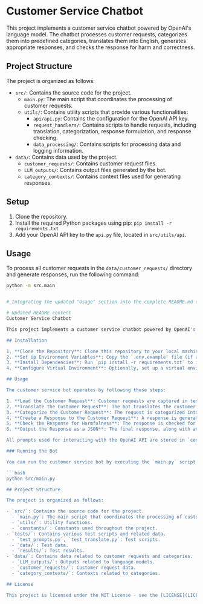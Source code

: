 # Customer Service Chatbot

This project implements a customer service chatbot powered by OpenAI's language model. The chatbot processes customer requests, categorizes them into predefined categories, translates them into English, generates appropriate responses, and checks the response for harm and correctness.

## Project Structure

The project is organized as follows:

- `src/`: Contains the source code for the project.
  - `main.py`: The main script that coordinates the processing of customer requests.
  - `utils/`: Contains utility scripts that provide various functionalities:
    - `api/api.py`: Contains the configuration for the OpenAI API key.
    - `request_handlers/`: Contains scripts to handle requests, including translation, categorization, response formulation, and response checking.
    - `data_processing/`: Contains scripts for processing data and logging information.
- `data/`: Contains data used by the project.
  - `customer_requests/`: Contains customer request files.
  - `LLM_outputs/`: Contains output files generated by the bot.
  - `category_contexts/`: Contains context files used for generating responses.

## Setup

1. Clone the repository.
2. Install the required Python packages using pip: `pip install -r requirements.txt`
3. Add your OpenAI API key to the `api.py` file, located in `src/utils/api`.

## Usage

To process all customer requests in the `data/customer_requests/` directory and generate responses, run the following command:

```bash
python -m src.main


# Integrating the updated "Usage" section into the complete README.md content

# Updated README content
Customer Service Chatbot

This project implements a customer service chatbot powered by OpenAI's language model. The chatbot processes customer requests, categorizes them into predefined categories, translates them into English, generates appropriate responses, and checks the response for harm and correctness.

## Installation

1. **Clone the Repository**: Clone this repository to your local machine.
2. **Set Up Environment Variables**: Copy the `.env.example` file (if available) and rename it to `.env`. Fill in the required keys such as `OpenAI_API_KEY`.
3. **Install Dependencies**: Run `pip install -r requirements.txt` to install the required dependencies.
4. **Configure Virtual Environment**: Optionally, set up a virtual environment using your preferred method.

## Usage

The customer service bot operates by following these steps:

1. **Load the Customer Request**: Customer requests are captured in text files located in the `/data/customer_requests` directory. The bot reads these files to process the requests (A sample customer request is included)
2. **Translate the Customer Request**: The bot translates the customer request into English, if needed, using the configured translation service.
3. **Categorize the Customer Request**: The request is categorized into one of the predefined categories.
4. **Create a Response to the Customer Request**: A response is generated based on the category and context of the request.
5. **Check the Response for Harmfulness**: The response is checked for harmful content or language using predefined criteria.
6. **Output the Response as a JSON**: The final response, along with any relevant metadata, is output as a JSON file and stored in the `/data/LLM_outputs` directory.

All prompts used for interacting with the OpenAI API are stored in `constants/system_messages`.

### Running the Bot

You can run the customer service bot by executing the `main.py` script within the `src` directory:

```bash
python src/main.py

## Project Structure

The project is organized as follows:

- `src/`: Contains the source code for the project.
  - `main.py`: The main script that coordinates the processing of customer requests.
  - `utils/`: Utility functions.
  - `constants/`: Constants used throughout the project.
- `tests/`: Contains various test scripts and related data.
  - `test_prompts.py`, `test_translate.py`: Test scripts.
  - `data/`: Test data.
  - `results/`: Test results.
- `data/`: Contains data related to customer requests and categories.
  - `LLM_outputs/`: Outputs related to language models.
  - `customer_requests/`: Customer request data.
  - `category_contexts/`: Contexts related to categories.

## License

This project is licensed under the MIT License - see the [LICENSE](LICENSE) file for details.

